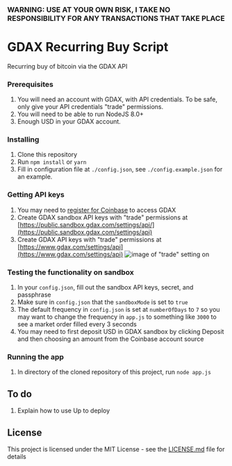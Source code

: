 ### WARNING: USE AT YOUR OWN RISK, I TAKE NO RESPONSIBILITY FOR ANY TRANSACTIONS THAT TAKE PLACE

# GDAX Recurring Buy Script

Recurring buy of bitcoin via the GDAX API

### Prerequisites
1. You will need an account with GDAX, with API credentials. To be safe, only give your API credentials "trade" permissions.
2. You will need to be able to run NodeJS 8.0+
3. Enough USD in your GDAX account.

### Installing
1. Clone this repository
2. Run `npm install` or `yarn`
3. Fill in configuration file at `./config.json`, see `./config.example.json` for an example.

### Getting API keys
1. You may need to [register for Coinbase](https://www.coinbase.com/join/52fb1644307058e4db00003f) to access GDAX
1. Create GDAX sandbox API keys with "trade" permissions at [https://public.sandbox.gdax.com/settings/api/](https://public.sandbox.gdax.com/settings/api)
1. Create GDAX API keys with "trade" permissions at [https://www.gdax.com/settings/api](https://www.gdax.com/settings/api)
![image of "trade" setting on](https://d2ffutrenqvap3.cloudfront.net/items/1V1G1U2M1u2b0H161I3a/Image%202018-01-12%20at%201.02.46%20AM.png?v=9a301ac5)

### Testing the functionality on sandbox
1. In your `config.json`, fill out the sandbox API keys, secret, and passphrase
1. Make sure in `config.json` that the `sandboxMode` is set to `true`
1. The default frequency in `config.json` is set at `numberOfDays` to `7` so you may want to change the frequency in `app.js` to something like `3000` to see a market order filled every 3 seconds
1. You may need to first deposit USD in GDAX sandbox by clicking Deposit and then choosing an amount from the Coinbase account source

### Running the app
1. In directory of the cloned repository of this project, run `node app.js`

## To do
1. Explain how to use Up to deploy

## License

This project is licensed under the MIT License - see the [LICENSE.md](LICENSE.md) file for details
